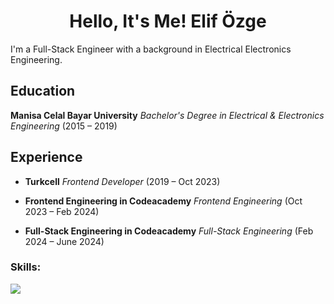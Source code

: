 <h1 align="center">Hello, It's Me! Elif Özge </h1>
<p align="left">I'm a Full-Stack Engineer with a background in Electrical Electronics Engineering.</p>

## Education

 **Manisa Celal Bayar University**
  *Bachelor's Degree in Electrical & Electronics Engineering*
  (2015 – 2019)

## Experience

- **Turkcell**
  *Frontend Developer*
  (2019 – Oct 2023)

- **Frontend Engineering in Codeacademy**
  *Frontend Engineering*
  (Oct 2023 – Feb 2024)
  
- **Full-Stack Engineering in Codeacademy**
  *Full-Stack Engineering*
  (Feb 2024 – June 2024)

<h3 align="left">Skills:</h3>
<a href="https://skillicons.dev">
    <img src="https://skillicons.dev/icons?i=html,css,tailwind,,js,ts,,react,redux,vite,nextjs,,nodejs,mongodb,git" />
  </a>
